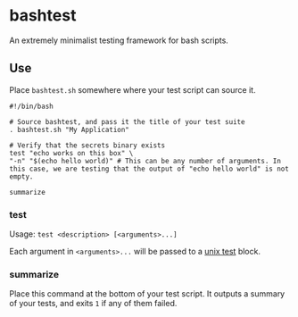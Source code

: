 # bashtest

An extremely minimalist testing framework for bash scripts.

## Use

Place `bashtest.sh` somewhere where your test script can source it.

```shell
#!/bin/bash

# Source bashtest, and pass it the title of your test suite
. bashtest.sh "My Application"

# Verify that the secrets binary exists
test "echo works on this box" \
"-n" "$(echo hello world)" # This can be any number of arguments. In this case, we are testing that the output of "echo hello world" is not empty.

summarize
```

### test

Usage: `test <description> [<arguments>...]`

Each argument in `<arguments>...` will be passed to a [unix test](https://en.wikipedia.org/wiki/Test_(Unix)) block.

### summarize

Place this command at the bottom of your test script. It outputs a summary of your tests, and exits `1` if any of them failed.
